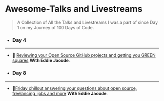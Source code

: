# Awesome-Talks and Livestreams

> A Collection of All the Talks and Livestreams I was a part of since Day 1 on my Journey of 100 Days of Code.

<!-- - ### Day 1

---

- ### Day 2

---

- ### Day 3

--- -->

- ### Day 4

---

- 🚩 [Reviewing your Open Source GitHub projects and getting you GREEN squares](https://www.youtube.com/watch?v=djpH43hsOJI) **With Eddie Jaoude**.

<!-- - ### Day 5

---

- ### Day 6

---

- ### Day 7

--- -->

- ### Day 8

---

- 🚩[Friday chillout answering your questions about open source, freelancing, jobs and more](https://www.youtube.com/watch?v=fbhdYC3tsw8&t=1s) **With Eddie Jaoude**.
